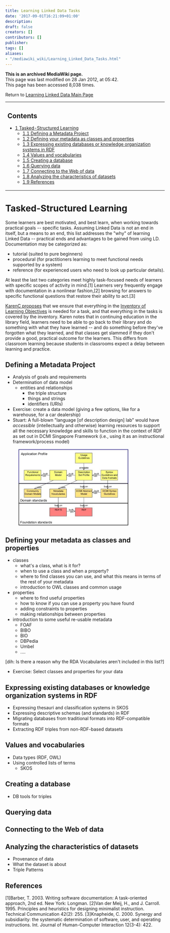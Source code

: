 ```yaml
---
title: Learning Linked Data Tasks
date: '2017-09-01T16:21:09+01:00'
description: 
draft: false
creators: []
contributors: []
publisher: 
tags: []
aliases:
- "/mediawiki_wiki/Learning_Linked_Data_Tasks.html"
---
```


 **This is an archived MediaWiki page.**  
This page was last modified on 28 Jan 2012, at 05:42.  
This page has been accessed 8,038 times.

Return to [Learning Linked Data Main Page](/mediawiki_wiki/Learning_Linked_Data "Learning Linked Data")

<table id="toc" class="toc">
  <tr>
    <td>
      <div id="toctitle">
        <h2>Contents</h2>
      </div>
      <ul>
        <li class="toclevel-1 tocsection-1">
          <a href="#Tasked-Structured_Learning"><span class="tocnumber">1</span> <span class="toctext">Tasked-Structured Learning</span></a>
          <ul>
            <li class="toclevel-2 tocsection-2"><a href="#Defining_a_Metadata_Project"><span class="tocnumber">1.1</span> <span class="toctext">Defining a Metadata Project</span></a></li>
            <li class="toclevel-2 tocsection-3"><a href="#Defining_your_metadata_as_classes_and_properties"><span class="tocnumber">1.2</span> <span class="toctext">Defining your metadata as classes and properties</span></a></li>
            <li class="toclevel-2 tocsection-4"><a href="#Expressing_existing_databases_or_knowledge_organization_systems_in_RDF"><span class="tocnumber">1.3</span> <span class="toctext">Expressing existing databases or knowledge organization systems in RDF</span></a></li>
            <li class="toclevel-2 tocsection-5"><a href="#Values_and_vocabularies"><span class="tocnumber">1.4</span> <span class="toctext">Values and vocabularies</span></a></li>
            <li class="toclevel-2 tocsection-6"><a href="#Creating_a_database"><span class="tocnumber">1.5</span> <span class="toctext">Creating a database</span></a></li>
            <li class="toclevel-2 tocsection-7"><a href="#Querying_data"><span class="tocnumber">1.6</span> <span class="toctext">Querying data</span></a></li>
            <li class="toclevel-2 tocsection-8"><a href="#Connecting_to_the_Web_of_data"><span class="tocnumber">1.7</span> <span class="toctext">Connecting to the Web of data</span></a></li>
            <li class="toclevel-2 tocsection-9"><a href="#Analyzing_the_characteristics_of_datasets"><span class="tocnumber">1.8</span> <span class="toctext">Analyzing the characteristics of datasets</span></a></li>
            <li class="toclevel-2 tocsection-10"><a href="#References"><span class="tocnumber">1.9</span> <span class="toctext">References</span></a></li>
          </ul>
        </li>
      </ul>
    </td>
  </tr>
</table>

# Tasked-Structured Learning 

Some learners are best motivated, and best learn, when working towards practical goals -- specific tasks. Assuming Linked Data is not an end in itself, but a means to an end, this list addresses the "why" of learning Linked Data -- practical ends and advantages to be gained from using LD. Documentation may be categorized as:

- tutorial (suited to pure beginners)
- procedural (for practitioners learning to meet functional needs supported by a system)
- reference (for experienced users who need to look up particular details). 

At least the last two categories meet highly task-focused needs of learners with specific scopes of activity in mind.[1] Learners very frequently engage with documentation in a nonlinear fashion,[2] browsing for answers to specific functional questions that restore their ability to act.[3]

[KarenC proposes](http://dublincore.org/pipermail/learninglinkeddata/2012-January/000045.html) that we ensure that everything in the [Inventory of Learning Objectives](/mediawiki_wiki/Learning_Linked_Data_Inventory "Learning Linked Data Inventory") is needed for a task, and that everything in the tasks is covered by the inventory. Karen notes that in continuing education in the library field, learners need to be able to go back to their library and do something with what they have learned -- and do something before they've forgotten what they learned, and that classes get slammed if they don't provide a good, practical outcome for the learners. This differs from classroom learning because students in classrooms expect a delay between learning and practice.

## Defining a Metadata Project 

- Analysis of goals and requirements
- Determination of data model
  - entities and relationships
    - the triple structure
    - things and strings
    - identifiers (URIs)
- Exercise: create a data model (giving a few options, like for a warehouse, for a car dealership)
- Stuart: A full-blown "language [of description design] lab" would have _accessible_ (intellectually and otherwise) learning resources to support all the necessary knowledge and skills to function in the context of RDF as set out in DCMI Singapore Framework (i.e., using it as an instructional framework/process model)
<dl><dd> <a href="/mediawiki_wiki/images/Singapore-framework.jpg" class="image" title="DCMI SIngapore Framework Image"><img alt="DCMI SIngapore Framework Image" src="/mediawiki_wiki/images/Singapore-framework.jpg" width="350" height="243"></a>
</dd></dl>

## Defining your metadata as classes and properties 

- classes
  - what's a class, what is it for?
  - when to use a class and when a property?
  - where to find classes you can use, and what this means in terms of the rest of your metadata
  - introduction to OWL classes and common usage
- properties
  - where to find useful properties
  - how to know if you can use a property you have found
  - adding constraints to properties
  - making relationships between properties
- introduction to some useful re-usable metadata
  - FOAF
  - BIBO
  - BIO
  - DBPedia
  - Umbel
  - ....

[dih: Is there a reason why the RDA Vocabularies aren't included in this list?]

- Exercise: Select classes and properties for your data

## Expressing existing databases or knowledge organization systems in RDF 

- Expressing thesauri and classification systems in SKOS
- Expressing descriptive schemas (and standards) in RDF
- Migrating databases from traditional formats into RDF-compatible formats
- Extracting RDF triples from non-RDF-based datasets

## Values and vocabularies 

- Data types (RDF, OWL)
- Using controlled lists of terms
  - SKOS

## Creating a database 

- DB tools for triples

## Querying data 

## Connecting to the Web of data 

## Analyzing the characteristics of datasets 

- Provenance of data
- What the dataset is about
- Triple Patterns

## References 

[1]Barber, T. 2003. Writing software documentation: A task-oriented approach, 2nd ed. New York: Longman. [2]Van der Meij, H., and J. Carroll. 1995. Principles and heuristics for designing minimalist instruction. Technical Communication 42(2): 255. [3]Knapheide, C. 2000. Synergy and subsidiarity: the systematic determination of software, user, and operating instructions. Int. Journal of Human-Computer Interaction 12(3-4): 422.

